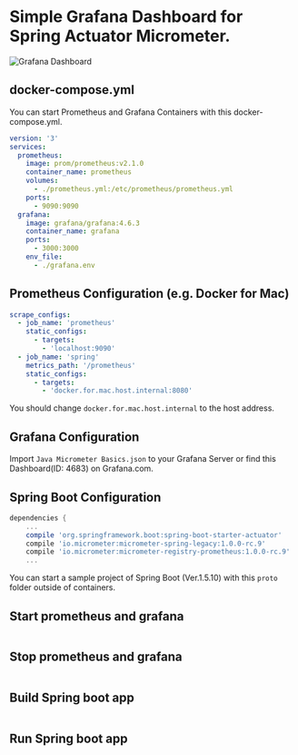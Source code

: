 Simple Grafana Dashboard for Spring Actuator Micrometer.
====

![Grafana Dashboard](https://raw.githubusercontent.com/nobusugi246/prometheus-grafana-spring-mac/master/images/MicrometerDashboard.jpeg)

docker-compose.yml
----

You can start Prometheus and Grafana Containers with this docker-compose.yml.

```yaml
version: '3'
services:
  prometheus:
    image: prom/prometheus:v2.1.0
    container_name: prometheus
    volumes:
      - ./prometheus.yml:/etc/prometheus/prometheus.yml
    ports:
      - 9090:9090
  grafana:
    image: grafana/grafana:4.6.3
    container_name: grafana
    ports:
      - 3000:3000
    env_file:
      - ./grafana.env
```


Prometheus Configuration (e.g. Docker for Mac)
----

```yaml
scrape_configs:
  - job_name: 'prometheus'
    static_configs:
      - targets: 
        - 'localhost:9090'
  - job_name: 'spring'
    metrics_path: '/prometheus'
    static_configs:
      - targets:
        - 'docker.for.mac.host.internal:8080'
```

You should change `docker.for.mac.host.internal` to the host address.


Grafana Configuration
----

Import `Java Micrometer Basics.json` to your Grafana Server or find this Dashboard(ID: 4683) on Grafana.com.


Spring Boot Configuration
----

```gradle
dependencies {
    ...
    compile 'org.springframework.boot:spring-boot-starter-actuator'
    compile 'io.micrometer:micrometer-spring-legacy:1.0.0-rc.9'
    compile 'io.micrometer:micrometer-registry-prometheus:1.0.0-rc.9'  // You should add this line for prometheus.
    ...
```

You can start a sample project of Spring Boot (Ver.1.5.10) with this `proto` folder outside of containers.

Start prometheus and grafana
----

```docker-compose -f docker-compose.yml up -d
```

Stop prometheus and grafana
----

```docker-compose -f docker-compose.yml down
```

Build Spring boot app
----

```proto$ ./gradlew build
```


Run Spring boot app
----

```proto$ java -jar build/libs/proto-0.1.0.jar
```

